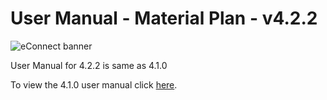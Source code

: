#  User Manual  - Material Plan - v4.2.2

![eConnect banner](../../../../../images/banner-econnect-m3.jpg)

User Manual for 4.2.2 is same as 4.1.0

To view the 4.1.0 user manual click [here](../4.1.0/usermanual-material-plan.md).
